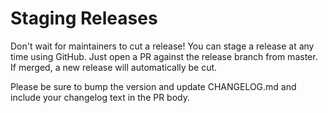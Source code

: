 # Staging Releases

Don't wait for maintainers to cut a release! You can stage a release at any time
using GitHub. Just open a PR against the release branch from master. If merged,
a new release will automatically be cut.

Please be sure to bump the version and update CHANGELOG.md and include your
changelog text in the PR body.
